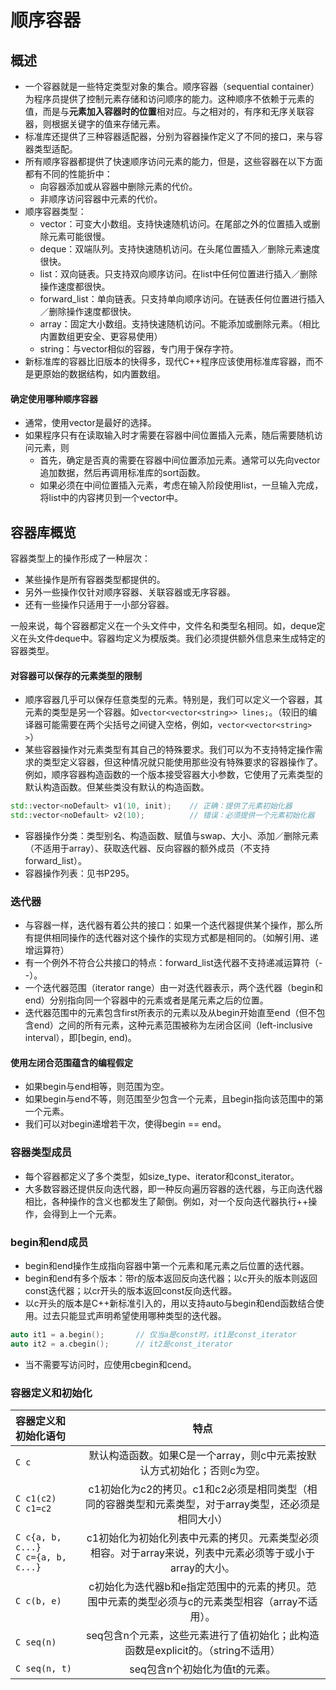 # 顺序容器

## 概述

- 一个容器就是一些特定类型对象的集合。顺序容器（sequential container）为程序员提供了控制元素存储和访问顺序的能力。这种顺序不依赖于元素的值，而是与**元素加入容器时的位置**相对应。与之相对的，有序和无序关联容器，则根据关键字的值来存储元素。
- 标准库还提供了三种容器适配器，分别为容器操作定义了不同的接口，来与容器类型适配。
- 所有顺序容器都提供了快速顺序访问元素的能力，但是，这些容器在以下方面都有不同的性能折中：
    - 向容器添加或从容器中删除元素的代价。
    - 非顺序访问容器中元素的代价。
- 顺序容器类型：
    - vector：可变大小数组。支持快速随机访问。在尾部之外的位置插入或删除元素可能很慢。
    - deque：双端队列。支持快速随机访问。在头尾位置插入／删除元素速度很快。
    - list：双向链表。只支持双向顺序访问。在list中任何位置进行插入／删除操作速度都很快。
    - forward_list：单向链表。只支持单向顺序访问。在链表任何位置进行插入／删除操作速度都很快。
    - array：固定大小数组。支持快速随机访问。不能添加或删除元素。（相比内置数组更安全、更容易使用）
    - string：与vector相似的容器，专门用于保存字符。
- 新标准库的容器比旧版本的快得多，现代C++程序应该使用标准库容器，而不是更原始的数据结构，如内置数组。

#### 确定使用哪种顺序容器

- 通常，使用vector是最好的选择。
- 如果程序只有在读取输入时才需要在容器中间位置插入元素，随后需要随机访问元素，则
    - 首先，确定是否真的需要在容器中间位置添加元素。通常可以先向vector追加数据，然后再调用标准库的sort函数。
    - 如果必须在中间位置插入元素，考虑在输入阶段使用list，一旦输入完成，将list中的内容拷贝到一个vector中。

## 容器库概览

容器类型上的操作形成了一种层次：
- 某些操作是所有容器类型都提供的。
- 另外一些操作仅针对顺序容器、关联容器或无序容器。
- 还有一些操作只适用于一小部分容器。

一般来说，每个容器都定义在一个头文件中，文件名和类型名相同。如，deque定义在头文件deque中。容器均定义为模版类。我们必须提供额外信息来生成特定的容器类型。

#### 对容器可以保存的元素类型的限制

- 顺序容器几乎可以保存任意类型的元素。特别是，我们可以定义一个容器，其元素的类型是另一个容器。如`vector<vector<string>> lines;`。（较旧的编译器可能需要在两个尖括号之间键入空格，例如，`vector<vector<string> >`）
- 某些容器操作对元素类型有其自己的特殊要求。我们可以为不支持特定操作需求的类型定义容器，但这种情况就只能使用那些没有特殊要求的容器操作了。例如，顺序容器构造函数的一个版本接受容器大小参数，它使用了元素类型的默认构造函数。但某些类没有默认的构造函数。
```CPP
std::vector<noDefault> v1(10, init);    // 正确：提供了元素初始化器
std::vector<noDefault> v2(10);          // 错误：必须提供一个元素初始化器
```
- 容器操作分类：类型别名、构造函数、赋值与swap、大小、添加／删除元素（不适用于array）、获取迭代器、反向容器的额外成员（不支持forward_list）。
- 容器操作列表：见书P295。

### 迭代器

- 与容器一样，迭代器有着公共的接口：如果一个迭代器提供某个操作，那么所有提供相同操作的迭代器对这个操作的实现方式都是相同的。（如解引用、递增运算符）
- 有一个例外不符合公共接口的特点：forward_list迭代器不支持递减运算符（--）。
- 一个迭代器范围（iterator range）由一对迭代器表示，两个迭代器（begin和end）分别指向同一个容器中的元素或者是尾元素之后的位置。
- 迭代器范围中的元素包含first所表示的元素以及从begin开始直至end（但不包含end）之间的所有元素，这种元素范围被称为左闭合区间（left-inclusive interval），即[begin, end)。

#### 使用左闭合范围蕴含的编程假定

- 如果begin与end相等，则范围为空。
- 如果begin与end不等，则范围至少包含一个元素，且begin指向该范围中的第一个元素。
- 我们可以对begin递增若干次，使得begin == end。

### 容器类型成员

- 每个容器都定义了多个类型，如size_type、iterator和const_iterator。
- 大多数容器还提供反向迭代器，即一种反向遍历容器的迭代器，与正向迭代器相比，各种操作的含义也都发生了颠倒。例如，对一个反向迭代器执行++操作，会得到上一个元素。

### begin和end成员

- begin和end操作生成指向容器中第一个元素和尾元素之后位置的迭代器。
- begin和end有多个版本：带r的版本返回反向迭代器；以c开头的版本则返回const迭代器；以cr开头的版本返回const反向迭代器。
- 以c开头的版本是C++新标准引入的，用以支持auto与begin和end函数结合使用。过去只能显式声明希望使用哪种类型的迭代器。
```CPP
auto it1 = a.begin();       // 仅当a是const时，it1是const_iterator
auto it2 = a.cbegin();      // it2是const_iterator
```
- 当不需要写访问时，应使用cbegin和cend。

### 容器定义和初始化

容器定义和初始化语句 | 特点
:----- | :-----:
`C c` | 默认构造函数。如果C是一个array，则c中元素按默认方式初始化；否则c为空。
`C c1(c2)`<br>`C c1=c2` | c1初始化为c2的拷贝。c1和c2必须是相同类型（相同的容器类型和元素类型，对于array类型，还必须是相同大小）
`C c{a, b, c...}`<br>`C c={a, b, c...}` | c1初始化为初始化列表中元素的拷贝。元素类型必须相容。对于array来说，列表中元素必须等于或小于array的大小。
`C c(b, e)` | c初始化为迭代器b和e指定范围中的元素的拷贝。范围中元素的类型必须与c的元素类型相容（array不适用）。
`C seq(n)` | seq包含n个元素，这些元素进行了值初始化；此构造函数是explicit的。（string不适用）
`C seq(n, t)` | seq包含n个初始化为值t的元素。
